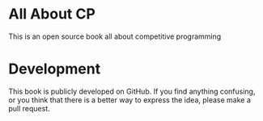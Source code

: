 # All About CP
This is an open source book all about competitive programming

# Development
This book is publicly developed on GitHub. If you find anything confusing, or you think that there is a better way to express the idea, please make a pull request.